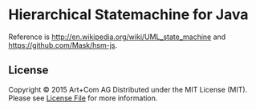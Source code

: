 # Hierarchical Statemachine for Java

Reference is <http://en.wikipedia.org/wiki/UML_state_machine> and <https://github.com/Mask/hsm-js>.


## License

Copyright &copy; 2015 Art+Com AG
Distributed under the MIT License (MIT).
Please see [License File](LICENSE) for more information.

